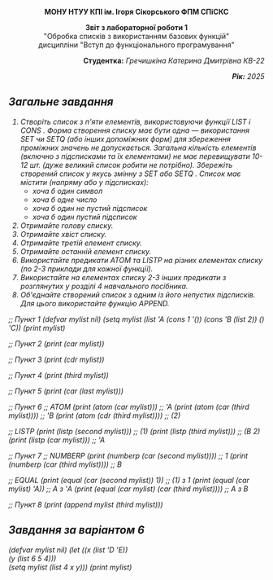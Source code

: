 <p align="center"><b>МОНУ НТУУ КПІ ім. Ігоря Сікорського ФПМ СПіСКС</b></p>
<p align="center">
<b>Звіт з лабораторної роботи 1</b><br/>
"Обробка списків з використанням базових функцій"<br/>
дисципліни "Вступ до функціонального програмування"
</p>
<p align="right"><b>Студентка:</b> <i>Гречишкіна Катерина Дмитрівна КВ-22</p>
<p align="right"><b>Рік:</b> <i>2025</p>
  
## Загальне завдання

1. Створіть список з п'яти елементів, використовуючи функції LIST і CONS . Форма
створення списку має бути одна — використання SET чи SETQ (або інших
допоміжних форм) для збереження проміжних значень не допускається. Загальна
кількість елементів (включно з підсписками та їх елементами) не має перевищувати
10-12 шт. (дуже великий список робити не потрібно). Збережіть створений список у
якусь змінну з SET або SETQ . Список має містити (напряму або у підсписках):
    - хоча б один символ
    - хоча б одне число
    - хоча б один не пустий підсписок
    - хоча б один пустий підсписок
2. Отримайте голову списку.
3. Отримайте хвіст списку.
4. Отримайте третій елемент списку.
5. Отримайте останній елемент списку.
6. Використайте предикати ATOM та LISTP на різних елементах списку (по 2-3
приклади для кожної функції).
7. Використайте на елементах списку 2-3 інших предикати з розглянутих у розділі 4
навчального посібника.
8. Об'єднайте створений список з одним із його непустих підсписків. Для цього
використайте функцію APPEND.

;; Пункт 1
(defvar mylist nil)
(setq mylist (list 'A (cons 1 '()) (cons 'B (list 2)) () 'C))
(print mylist)

;; Пункт 2
(print (car mylist))

;; Пункт 3
(print (cdr mylist))

;; Пункт 4
(print (third mylist))

;; Пункт 5
(print (car (last mylist)))

;; Пункт 6
;; ATOM
(print (atom (car mylist)))          ;; 'A
(print (atom (car (third mylist))))  ;; 'B
(print (atom (cdr (third mylist))))  ;; (2)

;; LISTP
(print (listp (second mylist)))      ;; (1)
(print (listp (third mylist)))       ;; (B 2)
(print (listp (car mylist)))         ;; 'A

;; Пункт 7
;; NUMBERP
(print (numberp (car (second mylist))))  ;; 1
(print (numberp (car (third mylist))))   ;; B

;; EQUAL
(print (equal (car (second mylist)) 1))   ;; (1) з 1
(print (equal (car mylist) 'A))          ;; A з 'A
(print (equal (car mylist) (car (third mylist))))  ;; A з B

;; Пункт 8
(print (append mylist (third mylist)))


## Завдання за варіантом 6
(defvar mylist nil)
(let ((x (list 'D 'E))  
      (y (list 6 5 4)))     
  (setq mylist (list 4 x y)))
(print mylist)

